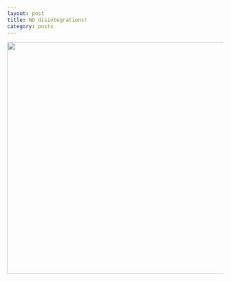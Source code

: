 ```yaml
---
layout: post
title: NO disintegrations!
category: posts
---
```


<a href="http://ctshryock.com/static/images/NO_disintegrations.jpg">
    <img src="http://ctshryock.com/static/images/NO_disintegrations_thumb.jpg" width="540" />
</a>